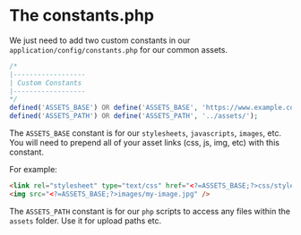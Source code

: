 # The constants.php

We just need to add two custom constants in our ``application/config/constants.php`` for our common assets.

```php
/* 
|------------------ 
| Custom Constants 
|------------------ 
*/ 
defined('ASSETS_BASE') OR define('ASSETS_BASE', 'https://www.example.com/assets/');
defined('ASSETS_PATH') OR define('ASSETS_PATH', '../assets/'); 
```

The ``ASSETS_BASE`` constant is for our ``stylesheets``, ``javascripts``, ``images``, etc. You will need to prepend all of your asset links (css, js, img, etc) with this constant.

For example:
```html
<link rel="stylesheet" type="text/css" href="<?=ASSETS_BASE;?>css/styles.css" />
<img src="<?=ASSETS_BASE;?>images/my-image.jpg" />
```
The ``ASSETS_PATH`` constant is for our ``php`` scripts to access any files within the ``assets`` folder. Use it for upload paths etc.
